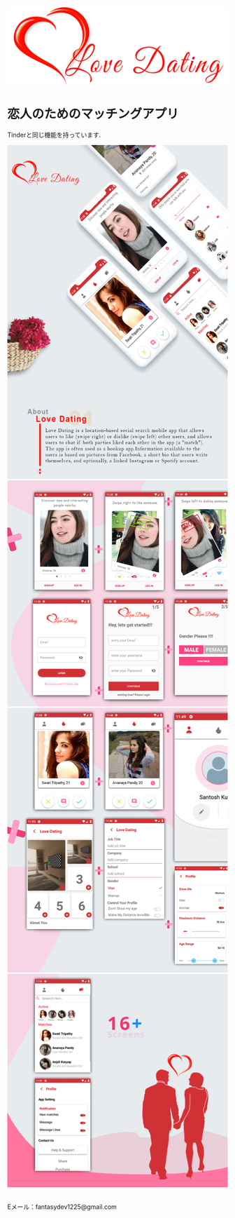 <img src="screen/Love Dating Logo.png" ></img> 
<br/>
# 恋人のためのマッチングアプリ
Tinderと同じ機能を持っています.
<br/>

<img src="screen/screen1.png" ></img> <br/>
<img src="screen/screen2.png" ></img> <br/>
<img src="screen/screen3.png" ></img> <br/>
<img src="screen/screen4.png" ></img> <br/>

<br/>
Eメール：fantasydev1225@gmail.com


